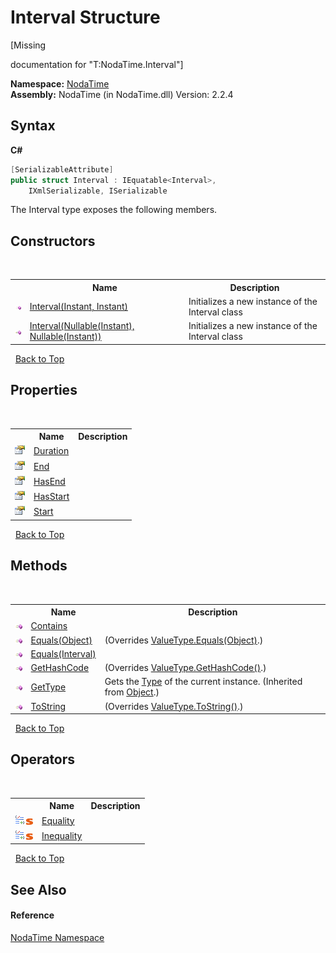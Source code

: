 # Interval Structure
 

\[Missing <summary> documentation for "T:NodaTime.Interval"\]

**Namespace:**&nbsp;<a href="N_NodaTime">NodaTime</a><br />**Assembly:**&nbsp;NodaTime (in NodaTime.dll) Version: 2.2.4

## Syntax

**C#**<br />
``` C#
[SerializableAttribute]
public struct Interval : IEquatable<Interval>, 
	IXmlSerializable, ISerializable
```

The Interval type exposes the following members.


## Constructors
&nbsp;<table><tr><th></th><th>Name</th><th>Description</th></tr><tr><td>![Public method](media/pubmethod.gif "Public method")</td><td><a href="M_NodaTime_Interval__ctor">Interval(Instant, Instant)</a></td><td>
Initializes a new instance of the Interval class</td></tr><tr><td>![Public method](media/pubmethod.gif "Public method")</td><td><a href="M_NodaTime_Interval__ctor_1">Interval(Nullable(Instant), Nullable(Instant))</a></td><td>
Initializes a new instance of the Interval class</td></tr></table>&nbsp;
<a href="#interval-structure">Back to Top</a>

## Properties
&nbsp;<table><tr><th></th><th>Name</th><th>Description</th></tr><tr><td>![Public property](media/pubproperty.gif "Public property")</td><td><a href="P_NodaTime_Interval_Duration">Duration</a></td><td /></tr><tr><td>![Public property](media/pubproperty.gif "Public property")</td><td><a href="P_NodaTime_Interval_End">End</a></td><td /></tr><tr><td>![Public property](media/pubproperty.gif "Public property")</td><td><a href="P_NodaTime_Interval_HasEnd">HasEnd</a></td><td /></tr><tr><td>![Public property](media/pubproperty.gif "Public property")</td><td><a href="P_NodaTime_Interval_HasStart">HasStart</a></td><td /></tr><tr><td>![Public property](media/pubproperty.gif "Public property")</td><td><a href="P_NodaTime_Interval_Start">Start</a></td><td /></tr></table>&nbsp;
<a href="#interval-structure">Back to Top</a>

## Methods
&nbsp;<table><tr><th></th><th>Name</th><th>Description</th></tr><tr><td>![Public method](media/pubmethod.gif "Public method")</td><td><a href="M_NodaTime_Interval_Contains">Contains</a></td><td /></tr><tr><td>![Public method](media/pubmethod.gif "Public method")</td><td><a href="M_NodaTime_Interval_Equals_1">Equals(Object)</a></td><td> (Overrides <a href="http://msdn2.microsoft.com/en-us/library/2dts52z7" target="_blank">ValueType.Equals(Object)</a>.)</td></tr><tr><td>![Public method](media/pubmethod.gif "Public method")</td><td><a href="M_NodaTime_Interval_Equals">Equals(Interval)</a></td><td /></tr><tr><td>![Public method](media/pubmethod.gif "Public method")</td><td><a href="M_NodaTime_Interval_GetHashCode">GetHashCode</a></td><td> (Overrides <a href="http://msdn2.microsoft.com/en-us/library/y3509fc2" target="_blank">ValueType.GetHashCode()</a>.)</td></tr><tr><td>![Public method](media/pubmethod.gif "Public method")</td><td><a href="http://msdn2.microsoft.com/en-us/library/dfwy45w9" target="_blank">GetType</a></td><td>
Gets the <a href="http://msdn2.microsoft.com/en-us/library/42892f65" target="_blank">Type</a> of the current instance.
 (Inherited from <a href="http://msdn2.microsoft.com/en-us/library/e5kfa45b" target="_blank">Object</a>.)</td></tr><tr><td>![Public method](media/pubmethod.gif "Public method")</td><td><a href="M_NodaTime_Interval_ToString">ToString</a></td><td> (Overrides <a href="http://msdn2.microsoft.com/en-us/library/wb77sz3h" target="_blank">ValueType.ToString()</a>.)</td></tr></table>&nbsp;
<a href="#interval-structure">Back to Top</a>

## Operators
&nbsp;<table><tr><th></th><th>Name</th><th>Description</th></tr><tr><td>![Public operator](media/puboperator.gif "Public operator")![Static member](media/static.gif "Static member")</td><td><a href="M_NodaTime_Interval_op_Equality">Equality</a></td><td /></tr><tr><td>![Public operator](media/puboperator.gif "Public operator")![Static member](media/static.gif "Static member")</td><td><a href="M_NodaTime_Interval_op_Inequality">Inequality</a></td><td /></tr></table>&nbsp;
<a href="#interval-structure">Back to Top</a>

## See Also


#### Reference
<a href="N_NodaTime">NodaTime Namespace</a><br />